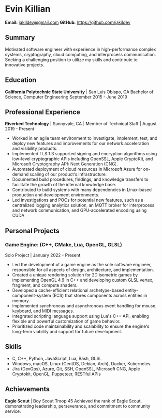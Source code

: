 # Evin Killian
**Email:** jakildev@gmail.com
**GitHub:** https://github.com/jakildev

## Summary
Motivated software engineer with experience in high-performance complex systems, cryptography, cloud computing, and interprocess communication. Seeking a challenging position to utilize my skills and contribute to innovative projects.

## Education
**California Polytechnic State University** | San Luis Obispo, CA
Bachelor of Science, Computer Engineering
September 2015 - June 2019

## Professional Experience
**Riverbed Technology** | Sunnyvale, CA |
Member of Technical Staff |
August 2019 - Present

- Worked in an agile team environment to investigate, implement, test, and deploy new features and improvements for our network acceleration and visibility products.
- Implemented TLS 1.3 supported signing and encryption algorithms using low-level cryptographic APIs including OpenSSL, Apple CryptoKit, and Microsoft Cryptography API: Next Generation (CNG).
- Automated deployment of cloud resources in Microsoft Azure for on-demand scaling of our product's infrastructure.
- Documented build procedures, findings, and knowledge transfers to facilitate the growth of the internal knowledge base.
- Contributed to build systems with many dependencies in Linux-based production and development environments.
- Led investigations and POCs for potential new features, such as a centralized logging analytics solution, an MQTT broker for interprocess and network communication, and GPU-accelerated encoding using CUDA.

## Personal Projects
### Game Engine: (C++, CMake, Lua, OpenGL, GLSL)
Solo Project   |   January 2022 - Present
- Led the development of a game engine as the sole software engineer, responsible for all aspects of design, architecture, and implementation.
- Created a unique rendering solution for 2D isometric games by implementing OpenGL 4.6 in C++ and developing custom GLSL vertex, fragment, and compute shaders.
- Developed a cache-efficient relational archetype-based entity-component-system (ECS) that stores components across entities in memory.
- Implemented synchronous and asynchronous event handling for mouse, keyboard, and MIDI messages.
- Integrated scripting language support using Lua's C++ API, enabling flexible and powerful customization of game behavior.
- Prioritized code maintainability and scalability to ensure the engine's long-term viability and support for future development.

## Skills
- C, C++, Python, JavaScript, Lua, Bash, GLSL
- Windows, macOS, Linux (CentOS, Debian, Arch), Docker, Kubernetes
- Jira (DevOps), Azure, Git, SSH, OpenSSL, Microsoft CNG, Apple Cryptokit, OpenGL, Puppeteer, RESTful APIs

## Achievements
**Eagle Scout** | Boy Scout Troop 45
Achieved the rank of Eagle Scout, demonstrating leadership, perseverance, and commitment to community service.
